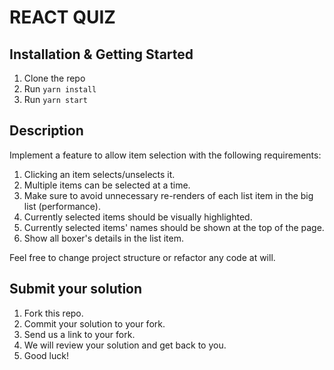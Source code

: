 # REACT QUIZ

## Installation & Getting Started
1. Clone the repo
2. Run `yarn install`
3. Run `yarn start`

## Description
Implement a feature to allow item selection with the following requirements:
1. Clicking an item selects/unselects it.
2. Multiple items can be selected at a time.
3. Make sure to avoid unnecessary re-renders of each list item in the big list (performance).
4. Currently selected items should be visually highlighted.
5. Currently selected items' names should be shown at the top of the page.
6. Show all boxer's details in the list item.

Feel free to change project structure or refactor any code at will.

## Submit your solution
1. Fork this repo.
2. Commit your solution to your fork.
3. Send us a link to your fork.
4. We will review your solution and get back to you.
5. Good luck!
